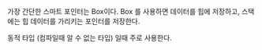 가장 간단한 스마트 포인터는 Box이다.
Box<T> 를 사용하면 데이터를 힙에 저장하고, 스택에는 힙 데이터를 가리키는 포인터를 저장한다.

동적 타입 (컴파일때 알 수 없는 타입) 일때 주로 사용한다.

